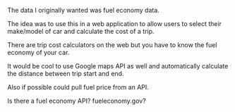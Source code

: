 The data I originally wanted was fuel economy data.

The idea was to use this in a web application to allow users to select their make/model of car and calculate the cost of a trip.

There are trip cost calculators on the web but you have to know the fuel economy of your car.

It would be cool to use Google maps API as well and automatically calculate the distance between trip start and end.

Also if possible could pull fuel price from an API.

Is there a fuel economy API? fueleconomy.gov?
